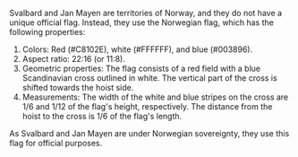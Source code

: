 Svalbard and Jan Mayen are territories of Norway, and they do not have a unique official flag. Instead, they use the Norwegian flag, which has the following properties:

1. Colors: Red (#C8102E), white (#FFFFFF), and blue (#003896).
2. Aspect ratio: 22:16 (or 11:8).
3. Geometric properties: The flag consists of a red field with a blue Scandinavian cross outlined in white. The vertical part of the cross is shifted towards the hoist side.
4. Measurements: The width of the white and blue stripes on the cross are 1/6 and 1/12 of the flag's height, respectively. The distance from the hoist to the cross is 1/6 of the flag's length.

As Svalbard and Jan Mayen are under Norwegian sovereignty, they use this flag for official purposes.